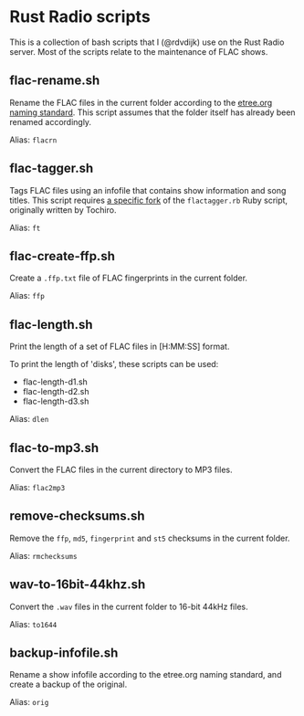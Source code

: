 # Rust Radio scripts

This is a collection of bash scripts that I (@rdvdijk) use on the
Rust Radio server. Most of the scripts relate to the maintenance 
of FLAC shows.

## flac-rename.sh

Rename the FLAC files in the current folder according to the
[etree.org naming standard](http://wiki.etree.org/index.php?page=NamingStandards).
This script assumes that the folder itself has already been renamed
accordingly.

Alias: `flacrn`

## flac-tagger.sh

Tags FLAC files using an infofile that contains show information
and song titles. This script requires
[a specific fork](https://github.com/rdvdijk/flactagger/tree/combined-album)
of the `flactagger.rb` Ruby script, originally written by Tochiro.

Alias: `ft`

## flac-create-ffp.sh

Create a `.ffp.txt` file of FLAC fingerprints in the current folder.

Alias: `ffp`

## flac-length.sh

Print the length of a set of FLAC files in [H:MM:SS] format.

To print the length of 'disks', these scripts can be used:

* flac-length-d1.sh
* flac-length-d2.sh
* flac-length-d3.sh

Alias: `dlen`

## flac-to-mp3.sh

Convert the FLAC files in the current directory to MP3 files.

Alias: `flac2mp3`

## remove-checksums.sh

Remove the `ffp`, `md5`, `fingerprint` and `st5` checksums in the
current folder.

Alias: `rmchecksums`

## wav-to-16bit-44khz.sh

Convert the `.wav` files in the current folder to 16-bit 44kHz
files.

Alias: `to1644`

## backup-infofile.sh

Rename a show infofile according to the etree.org naming standard,
and create a backup of the original.

Alias: `orig`

